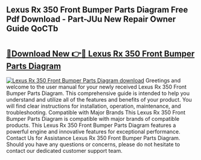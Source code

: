 ## Lexus Rx 350 Front Bumper Parts Diagram Free Pdf Download - Part-JUu New Repair Owner Guide QoCTb

# <h2><a href="http://dfmbs2i.blite.top/?on=Lexus+Rx+350+Front+Bumper+Parts+Diagram">🔗Download New 👉🔴 Lexus Rx 350 Front Bumper Parts Diagram</a></h2>

[![Lexus Rx 350 Front Bumper Parts Diagram download](https://i.imgur.com/lujVjoI.png)](http://dfmbs2i.blite.top/?on=Lexus+Rx+350+Front+Bumper+Parts+Diagram)
Greetings and welcome to the user manual for your newly received Lexus Rx 350 Front Bumper Parts Diagram. This comprehensive guide is intended to help you understand and utilize all of the features and benefits of your product. You will find clear instructions for installation, operation, maintenance, and troubleshooting. Compatible with Major Brands This Lexus Rx 350 Front Bumper Parts Diagram is compatible with major brands of compatible products. This Lexus Rx 350 Front Bumper Parts Diagram features a powerful engine and innovative features for exceptional performance. Contact Us for Assistance Lexus Rx 350 Front Bumper Parts Diagram. Should you have any questions or concerns, please do not hesitate to contact our dedicated customer support team.

